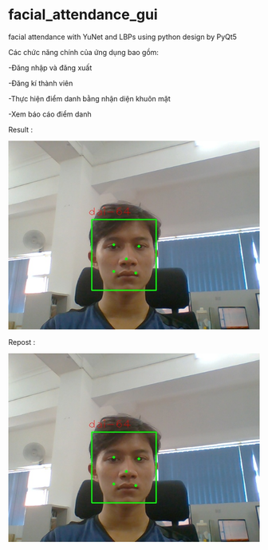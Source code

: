 # facial_attendance_gui
facial attendance with YuNet and LBPs using python design by PyQt5

Các chức năng chính của ứng dụng bao gồm:

  -Đăng nhập và đăng xuất
  
  -Đăng kí thành viên
  
  -Thực hiện điểm danh bằng nhận diện khuôn mặt
  
  -Xem báo cáo điểm danh

Result : 

![result](image_process/img_crop.jpg)

Repost : 

![repót](image_process/img_crop.jpg)


